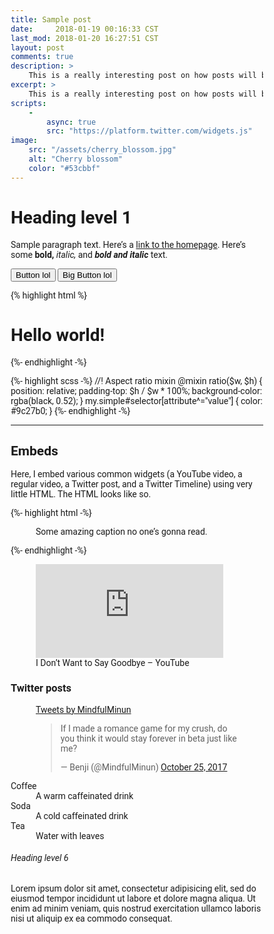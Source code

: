 ```yaml
---
title: Sample post
date:     2018-01-19 00:16:33 CST
last_mod: 2018-01-20 16:27:51 CST
layout: post
comments: true
description: >
    This is a really interesting post on how posts will be laid out. The layout of posts in blogs is very important, as it is the key to keeping the reader’s attention. It’s about presentation, not content.
excerpt: >
    This is a really interesting post on how posts will be laid out. The layout of posts in blogs is very important, as it is the key to keeping the reader’s attention. It’s about presentation, not content.
scripts:
    -
        async: true
        src: "https://platform.twitter.com/widgets.js"
image:
    src: "/assets/cherry_blossom.jpg"
    alt: "Cherry blossom"
    color: "#53cbbf"
---
```


# Heading level 1

Sample paragraph text. Here’s a [link to the homepage](/). Here’s some **bold,** *italic,* and ***bold and italic*** text.

<button class="flat-btn">Button lol</button>
<button class="flat-btn large">Big Button lol</button>

{% highlight html %}
<!doctype html>
<html class="no-js" lang="en-US">
    <head>
        <meta charset="utf-8">
        <title>Page Title</title>
        <meta name="viewport" content="width=device-width">
        <meta name="theme-color" content="#448aff">
        <style media="screen">
            :root, html, body {font-family: "Roboto", Helvetica, Arial, sans-serif;}
            *, *::before, *::after {box-sizing: border-box;}
        </style>
    </head>
    <body>
        <h1>Hello world!</h1>
    </body>
    <script type="text/javascript">
        alert('Hello world');
    </script>
</html>
{%- endhighlight -%}


{%- highlight scss -%}
//! Aspect ratio mixin
@mixin ratio($w, $h) {
    position: relative;
    padding-top: $h / $w * 100%;
    background-color: rgba(black, 0.52);
}
my.simple#selector[attribute^="value"] {
    color: #9c27b0;
}
{%- endhighlight -%}

-----

## Embeds
Here, I embed various common widgets (a YouTube video, a regular video, a Twitter post, and a Twitter Timeline) using very little HTML. The HTML looks like so.

{%- highlight html -%}
<figure class="<small, med, large> <no-stick>">
    <div class="media-box"> <!-- Gives the content a ratio of 16:9, optional -->
        <!-- The content itself -->
    </div>
    <figcaption>Some amazing caption no one’s gonna read.</figcaption>
</figure>
{%- endhighlight -%}

<figure>
    <div class="media-box">
        <iframe src="https://www.youtube.com/embed/1-BSTM2is7I?modestbranding=1&rel=0" frameborder="0" allow="encrypted-media" title="I Don’t Want to Say Goodbye – YouTube" allowfullscreen></iframe>
    </div>
    <figcaption>I Don’t Want to Say Goodbye – YouTube</figcaption>
</figure>


### Twitter posts

<div class="grid top">
    <div class="s12 m6">
        <figure class="no-stick">
            <a class="twitter-timeline" data-height="500" href="https://twitter.com/MindfulMinun?ref_src=twsrc%5Etfw">Tweets by MindfulMinun</a>
        </figure>
    </div>
    <div class="s12 m6">
        <figure class="no-stick">
            <blockquote class="twitter-tweet" data-lang="en">
                <p lang="en" dir="ltr">
                    If I made a romance game for my crush, do you think it would stay forever in beta just like me?
                </p>&mdash; Benji (@MindfulMinun) <a href="https://twitter.com/MindfulMinun/status/922978526197899264?ref_src=twsrc%5Etfw">October 25, 2017</a>
            </blockquote>
        </figure>
    </div>
</div>

<!-- **Lists**

* One, two, three, four
* Who's that knocking at my door?
    * Five, six, seven, eight,
    * Hurry up and don't be late
* Nine, ten, ‘leven, twelve,
* Got a secret I can’t tell.
    * Flap your fins,
    * Flip your tails
* School’s out,
    * Ring the bell!


1. One, two, three, four
2. Who's that knocking at my door?
    1. Five, six, seven, eight,
    2. Hurry up and don't be late
3. Nine, ten, ‘leven, twelve,
4. Got a secret I can’t tell.
    1. Flap your fins,
    2. Flip your tails
5. School’s out,
    1. Ring the bell! -->


<dl>
    <dt>Coffee</dt>
    <dd>A warm caffeinated drink</dd>
    <dt>Soda</dt>
    <dd>A cold caffeinated drink</dd>
    <dt>Tea</dt>
    <dd>Water with leaves</dd>
</dl>

###### Heading level 6
Lorem ipsum dolor sit amet, consectetur adipisicing elit, sed do eiusmod tempor incididunt ut labore et dolore magna aliqua. Ut enim ad minim veniam, quis nostrud exercitation ullamco laboris nisi ut aliquip ex ea commodo consequat.
